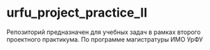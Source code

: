 # urfu_project_practice_II
Репозиторий предназначен для учебных задач в рамках второго проектного практикума. По программе магистратуры ИМО  УрФУ
